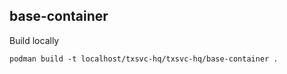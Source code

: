 ## base-container

Build locally

```shell
podman build -t localhost/txsvc-hq/txsvc-hq/base-container .
```
